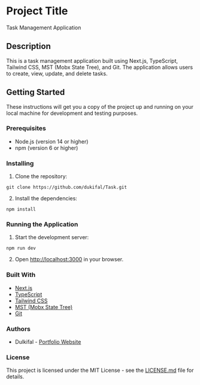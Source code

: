  
 
# Project Title

Task Management Application

## Description

This is a task management application built using Next.js, TypeScript, Tailwind CSS, MST (Mobx State Tree), and Git. The application allows users to create, view, update, and delete tasks.

## Getting Started

These instructions will get you a copy of the project up and running on your local machine for development and testing purposes.

### Prerequisites

- Node.js (version 14 or higher)
- npm (version 6 or higher)

### Installing

1. Clone the repository:

```
git clone https://github.com/dukifal/Task.git
```

2. Install the dependencies:

```
npm install
```

### Running the Application

1. Start the development server:

```
npm run dev
```

2. Open [http://localhost:3000](http://localhost:3000) in your browser.

### Built With

- [Next.js](https://nextjs.org/)
- [TypeScript](https://www.typescriptlang.org/)
- [Tailwind CSS](https://tailwindcss.com/)
- [MST (Mobx State Tree)](https://mobx-state-tree.js.org/)
- [Git](https://git-scm.com/)

### Authors

- Dulkifal - [Portfolio Website](https://dulkifal.github.io/)

### License

This project is licensed under the MIT License - see the [LICENSE.md](LICENSE.md) file for details.


